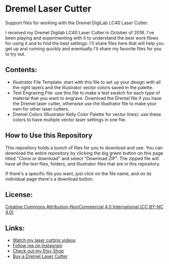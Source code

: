 # Dremel Laser Cutter
Support files for working with the Dremel DigiLab LC40 Laser Cutter.

I received my Dremel Digilab LC40 Laser Cutter in October of 2018. I've been playing and experimenting with it to understand the best work flows for using it and to find the best settings. I'll share files here that will help you get up and running quickly and eventually I'll share my favorite files for you to try out. 

## Contents:
* Illustrator File Template: start with this file to set up your design with all the right layers and the Illustrator vector colors saved in the palette.
* Test Engraving File: use this file to make a test swatch for each type of material that you want to engrave. Download the Dremel file if you have the Dremel laser cutter, otherwise use the Illustrator file to make your own for other laser cutters.
* Dremel Colors (Illustrator Kelly Color Palette for vector lines): use these colors to have multiple vector laser settings in one file.

## How to Use this Repository
This repository holds a bunch of files for you to download and use. You can download the entire repository by clicking the big green button on this page titled "Clone or download" and select "Download ZIP". The zipped file will have all the text files, folders, and Illustrator files that are in this repository.
  
If there's a specific file you want, just click on the file name, and on its individual page there's a download button.

## License: 
[Creative Commons Attribution-NonCommercial 4.0 International (CC BY-NC 4.0)](https://creativecommons.org/licenses/by-nc/4.0/)

## Links:
* [Watch my laser cutting videos](https://www.youtube.com/c/KathrynMcElroy23) 
* [Follow me on Instagram](https://instagram.com/kathrynmakes)
* [Check out my Etsy Shop](https://www.etsy.com/shop/kathrynmcelroy)
* [Buy a Dremel Laser Cutter](http://bit.ly/2H5vL80)
